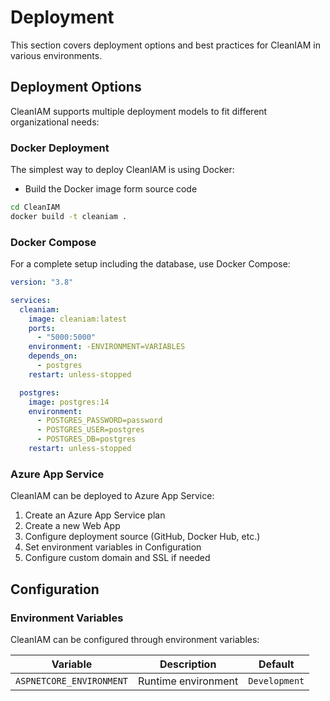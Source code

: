 # Deployment

This section covers deployment options and best practices for CleanIAM in various environments.

## Deployment Options

CleanIAM supports multiple deployment models to fit different organizational needs:

### Docker Deployment

The simplest way to deploy CleanIAM is using Docker:

- Build the Docker image form source code

```bash
cd CleanIAM
docker build -t cleaniam .
```

### Docker Compose

For a complete setup including the database, use Docker Compose:

```yaml
version: "3.8"

services:
  cleaniam:
    image: cleaniam:latest
    ports:
      - "5000:5000"
    environment: -ENVIRONMENT=VARIABLES
    depends_on:
      - postgres
    restart: unless-stopped

  postgres:
    image: postgres:14
    environment:
      - POSTGRES_PASSWORD=password
      - POSTGRES_USER=postgres
      - POSTGRES_DB=postgres
    restart: unless-stopped
```

### Azure App Service

CleanIAM can be deployed to Azure App Service:

1. Create an Azure App Service plan
2. Create a new Web App
3. Configure deployment source (GitHub, Docker Hub, etc.)
4. Set environment variables in Configuration
5. Configure custom domain and SSL if needed

## Configuration

### Environment Variables

CleanIAM can be configured through environment variables:

| Variable                 | Description         | Default       |
| ------------------------ | ------------------- | ------------- |
| `ASPNETCORE_ENVIRONMENT` | Runtime environment | `Development` |

